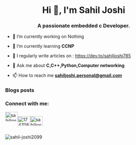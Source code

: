 <h1 align="center">Hi 👋, I'm Sahil Joshi</h1>
<h3 align="center">A passionate embedded c Developer.</h3>

- 🔭 I’m currently working on Nothing

- 🌱 I’m currently learning **CCNP**

- 📝 I regularly write articles on : https://dev.to/sahiljoshi785

- 💬 Ask me about **C,C++,Python,Computer networking**

- 📫 How to reach me **sahiljoshi.personal@gmail.com**


### Blogs posts
<!-- BLOG-POST-LIST:START -->
<!-- BLOG-POST-LIST:END -->

<h3 align="left">Connect with me:</h3>
<p align="left">

<div style="display: flex;" dir="auto">
<a href="https://dev.to/sahiljoshi785" target="blank"><img align="center" src="https://raw.githubusercontent.com/rahuldkjain/github-profile-readme-generator/master/src/images/icons/Social/devto.svg" alt="sahiljoshi6378" height="30" width="40" /></a>
  

<a href="https://stackoverflow.com/users/17470869" target="blank"><img align="center" src="https://raw.githubusercontent.com/rahuldkjain/github-profile-readme-generator/master/src/images/icons/Social/stack-overflow.svg" alt="17470869" height="30" width="40" /></a>
  

<a href="https://auth.geeksforgeeks.org/user/sahiljoshi6378" target="blank"><img align="center" src="https://raw.githubusercontent.com/rahuldkjain/github-profile-readme-generator/master/src/images/icons/Social/geeks-for-geeks.svg" alt="sahiljoshi6378" height="30" width="40" /></a>
</div>


<p><img align="center" src="https://github-readme-streak-stats.herokuapp.com/?user=sahil-joshi2099&" alt="sahil-joshi2099" /></p>
